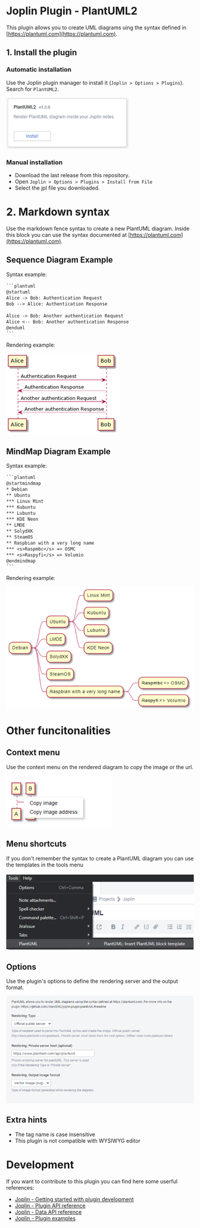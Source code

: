 # Joplin Plugin - PlantUML2

This plugin allows you to create UML diagrams uing the syntax defined in [https://plantuml.com](https://plantuml.com).

## 1. Install the plugin

### Automatic installation

Use the Joplin plugin manager to install it (`Joplin > Options > Plugins`).
Search for `PlantUML2`.

![Plugin Install](./doc/automatic_install.png)

### Manual installation

- Download the last release from this repository.
- Open `Joplin > Options > Plugins > Install from File`
- Select the jpl file you downloaded.

# 2. Markdown syntax

Use the markdown fence syntax to create a new PlantUML diagram.
Inside this block you can use the syntax documented at [https://plantuml.com](https://plantuml.com).

## Sequence Diagram Example

Syntax example:

    ```plantuml
    @startuml
    Alice -> Bob: Authentication Request
    Bob --> Alice: Authentication Response

    Alice -> Bob: Another authentication Request
    Alice <-- Bob: Another authentication Response
    @enduml
    ```

Rendering example:

![Rendering example](./doc/example_sequence.png)

## MindMap Diagram Example

Syntax example:

    ```plantuml
    @startmindmap
    * Debian
    ** Ubuntu
    *** Linux Mint
    *** Kubuntu
    *** Lubuntu
    *** KDE Neon
    ** LMDE
    ** SolydXK
    ** SteamOS
    ** Raspbian with a very long name
    *** <s>Raspmbc</s> => OSMC
    *** <s>Raspyfi</s> => Volumio
    @endmindmap
    ```

Rendering example:

![Rendering example](./doc/example_mindmap.png)

# Other funcitonalities

## Context menu
Use the context menu on the rendered diagram to copy the image or the url.

![Context Menu](./doc/context_menu.png)

## Menu shortcuts
If you don't remember the syntax to create a PlantUML diagram you can use the templates in the tools menu

![Tools Menu](./doc/tools_menu.png)

## Options
Use the plugin's options to define the rendering server and the output format.

![Options](./doc/options.png)

## Extra hints
- The tag name is case insensitive
- This plugin is not compatible with WYSIWYG editor

# Development
If you want to contribute to this plugin you can find here some userful references:

- [Joplin - Getting started with plugin development](https://joplinapp.org/api/get_started/plugins/)
- [Joplin - Plugin API reference](https://joplinapp.org/api/references/plugin_api/classes/joplin.html)
- [Joplin - Data API reference](https://joplinapp.org/api/references/rest_api/)
- [Joplin - Plugin examples](https://github.com/laurent22/joplin/tree/dev/packages/app-cli/tests/support/plugins)